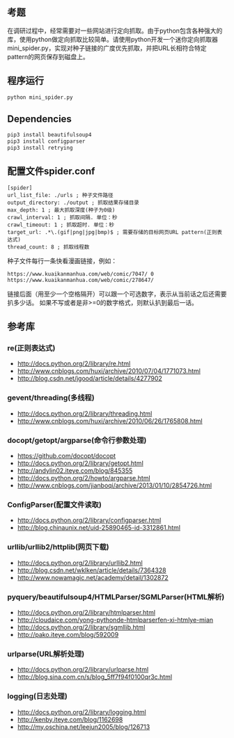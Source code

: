 ## 考题
在调研过程中，经常需要对一些网站进行定向抓取。由于python包含各种强大的库，使用python做定向抓取比较简单。请使用python开发一个迷你定向抓取器mini_spider.py，实现对种子链接的广度优先抓取，并把URL长相符合特定pattern的网页保存到磁盘上。

## 程序运行
```python
python mini_spider.py
```
## Dependencies

```python
pip3 install beautifulsoup4
pip3 install configparser
pip3 install retrying
```

## 配置文件spider.conf
```
[spider]
url_list_file: ./urls ; 种子文件路径
output_directory: ./output ; 抓取结果存储目录
max_depth: 1 ; 最大抓取深度(种子为0级)
crawl_interval: 1 ; 抓取间隔. 单位：秒
crawl_timeout: 1 ; 抓取超时. 单位：秒
target_url: .*\.(gif|png|jpg|bmp)$ ; 需要存储的目标网页URL pattern(正则表达式)
thread_count: 8 ; 抓取线程数
```

种子文件每行一条快看漫画链接，例如：
```
https://www.kuaikanmanhua.com/web/comic/7047/ 0
https://www.kuaikanmanhua.com/web/comic/278647/
```
链接后面（用至少一个空格隔开）可以跟一个可选数字，表示从当前话之后还需要扒多少话。
如果不写或者是非>=0的数字格式，则默认扒到最后一话。


## 参考库
### re(正则表达式)
- http://docs.python.org/2/library/re.html
- http://www.cnblogs.com/huxi/archive/2010/07/04/1771073.html
- http://blog.csdn.net/jgood/article/details/4277902

### gevent/threading(多线程)
- http://docs.python.org/2/library/threading.html
- http://www.cnblogs.com/huxi/archive/2010/06/26/1765808.html

### docopt/getopt/argparse(命令行参数处理)
- https://github.com/docopt/docopt
- http://docs.python.org/2/library/getopt.html
- http://andylin02.iteye.com/blog/845355
- http://docs.python.org/2/howto/argparse.html
- http://www.cnblogs.com/jianboqi/archive/2013/01/10/2854726.html

### ConfigParser(配置文件读取)
- http://docs.python.org/2/library/configparser.html
- http://blog.chinaunix.net/uid-25890465-id-3312861.html

### urllib/urllib2/httplib(网页下载)
- http://docs.python.org/2/library/urllib2.html
- http://blog.csdn.net/wklken/article/details/7364328
- http://www.nowamagic.net/academy/detail/1302872

### pyquery/beautifulsoup4/HTMLParser/SGMLParser(HTML解析)
- http://docs.python.org/2/library/htmlparser.html
- http://cloudaice.com/yong-pythonde-htmlparserfen-xi-htmlye-mian
- http://docs.python.org/2/library/sgmllib.html
- http://pako.iteye.com/blog/592009

### urlparse(URL解析处理)
- http://docs.python.org/2/library/urlparse.html
- http://blog.sina.com.cn/s/blog_5ff7f94f0100qr3c.html

### logging(日志处理)
- http://docs.python.org/2/library/logging.html
- http://kenby.iteye.com/blog/1162698
- http://my.oschina.net/leejun2005/blog/126713
